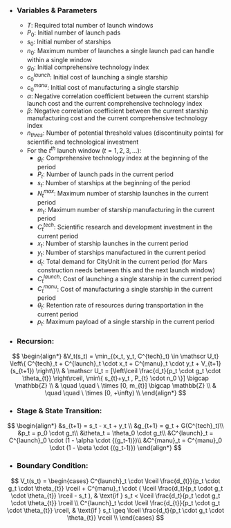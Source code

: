 - ### **Variables & Parameters**
	- $T$: Required total number of launch windows
	- $P_0$: Initial number of launch pads
	- $s_0$: Initial number of starships
	- $n_0$: Maximum number of launches a single launch pad can handle within a single window
	- $g_0$: Initial comprehensive technology index
	- $c^{launch}_0$: Initial cost of launching a single starship
	- $c^{manu}_0$: Initial cost of manufacturing a single starship
	- $\alpha$: Negative correlation coefficient between the current starship launch cost and the current comprehensive technology index
	- $\beta$: Negative correlation coefficient between the current starship manufacturing cost and the current comprehensive technology index
	- $n_{thres}$: Number of potential threshold values (discontinuity points) for scientific and technological investment
	- For the $t^{th}$ launch window ($t=1,2,3,...$):
		- $g_t$: Comprehensive technology index at the beginning of the period
		- $P_t$: Number of launch pads in the current period
		- $s_t$: Number of starships at the beginning of the period
		- $N^{max}_t$: Maximum number of starship launches in the current period
		- $m_t$: Maximum number of starship manufacturing in the current period
		- $C^{tech}_t$: Scientific research and development investment in the current period
		- $x_t$: Number of starship launches in the current period
		- $y_t$: Number of starships manufactured in the current period
		- $d_t$: Total demand for CityUnit in the current period (for Mars construction needs between this and the next launch window)
		- $C^{launch}_t$: Cost of launching a single starship in the current period
		- $C^{manu}_t$: Cost of manufacturing a single starship in the current period
		- $\theta_t$: Retention rate of resources during transportation in the current period
		- $p_t$: Maximum payload of a single starship in the current period

- ### **Recursion**:
$$ \begin{align*} 
&V_t(s_t) = \min_{(x_t, y_t, C^{tech}_t) \in \mathscr U_t} \left\{ C^{tech}_t + C^{launch}_t \cdot x_t + C^{manu}_t \cdot y_t + V_{t+1}(s_{t+1}) \right\}\\ 
& \mathscr U_t = [\left\lceil \frac{d_t}{p_t \cdot g_t \cdot \theta_{t}} \right\rceil, \min\{ s_{t}+y_t , P_{t} \cdot n_0 \}] \bigcap \mathbb{Z} \\
& \quad \quad \ \times [0, m_{t}] \bigcap \mathbb{Z} \\
& \quad \quad \ \times [0, +\infty) \\
\end{align*} $$

- ### **Stage & State Transition**:
$$ \begin{align*}
&s_{t+1} = s_t - x_t + y_t \\
&g_{t+1} = g_t + G(C^{tech}_t)\\
&p_t = p_0 \cdot g_t\\
&\theta_t = \theta_0 \cdot g_t\\
&C^{launch}_t = C^{launch}_0 \cdot (1 - \alpha \cdot {(g_t-1)})\\
&C^{manu}_t = C^{manu}_0 \cdot (1 - \beta \cdot {(g_t-1)})
\end{align*} $$

- ### **Boundary Condition**: 
$$
V_t(s_t) = 
\begin{cases} 
C^{launch}_t \cdot \lceil \frac{d_{t}}{p_t \cdot g_t \cdot \theta_{t}} \rceil + C^{manu}_t \cdot ( \lceil \frac{d_t}{p_t \cdot g_t \cdot \theta_{t}} \rceil - s_t ), & \text{if } s_t < \lceil \frac{d_t}{p_t \cdot g_t \cdot \theta_{t}} \rceil \\ C^{launch}_t \cdot \lceil \frac{d_{t}}{p_t \cdot g_t \cdot \theta_{t}} \rceil, & \text{if } s_t \geq \lceil \frac{d_t}{p_t \cdot g_t \cdot \theta_{t}} \rceil \\
\end{cases} $$